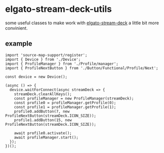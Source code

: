 # elgato-stream-deck-utils

some useful classes to make work with [elgato-stream-deck](https://www.npmjs.com/package/elgato-stream-deck) a little bit more convinient.

## example

```
import 'source-map-support/register';
import { Device } from './Device';
import { ProfileManager } from './Profile/manager';
import { ProfileNextButton } from './Button/Functional/Profile/Next';

const device = new Device();

(async () => {
  device.waitForConnect(async streamDeck => {
    streamDeck.clearAllKeys();
    const profileManager = new ProfileManager(streamDeck);
    const profile0 = profileManager.getProfile(0);
    const profile1 = profileManager.getProfile(1);
    profile0.addButton(7, new ProfileNextButton(streamDeck.ICON_SIZE));
    profile1.addButton(15, new ProfileNextButton(streamDeck.ICON_SIZE));

    await profile0.activate();
    await profileManager.start();
  });
})();
```